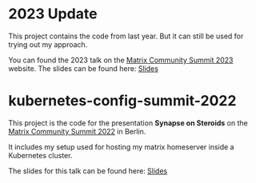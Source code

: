 # 2023 Update

This project contains the code from last year. But it can still be used for trying out my approach.

You can found the 2023 talk on the [Matrix Community Summit 2023](https://summit2023.matrixmeetup.de/conference/schedule/) website. The slides can be found here: [Slides](https://babel.sh/summit23)

# kubernetes-config-summit-2022

This project is the code for the presentation **Synapse on Steroids** on the [Matrix Community Summit 2022](https://cfp.summit2022.matrixmeetup.de/matrix-summit-conference-2022/schedule/) in Berlin.

It includes my setup used for hosting my matrix homeserver inside a Kubernetes cluster.

The slides for this talk can be found here: [Slides](https://babel.sh/summit22)
